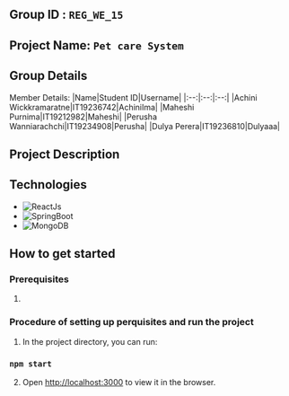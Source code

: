 ## Group ID : `REG_WE_15`
## Project Name: `Pet care System`
## Group Details
Member Details: 
|Name|Student ID|Username|
|:--:|:--:|:--:|
|Achini Wickkramaratne|IT19236742|AchiniIma|
|Maheshi Purnima|IT19212982|Maheshi|
|Perusha Wanniarachchi|IT19234908|Perusha|
|Dulya Perera|IT19236810|Dulyaaa|

## Project Description

## Technologies
* ![ReactJs](https://img.shields.io/badge/FrontEnd-ReactJs-blue)
* ![SpringBoot](https://img.shields.io/badge/BackEnd-Spring_Boot-green)
* ![MongoDB](https://img.shields.io/badge/Database-MongoDB-green)

## How to get started
### Prerequisites
1. 

### Procedure of setting up perquisites  and run the project
1. In the project directory, you can run:

### `npm start`

2. Open [http://localhost:3000](http://localhost:3000) to view it in the browser.
